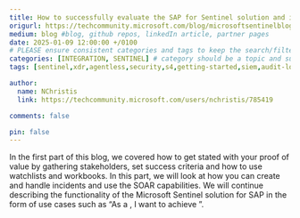 ```yaml
---
title: How to successfully evaluate the SAP for Sentinel solution and implement it in production (Part 2)
origurl: https://techcommunity.microsoft.com/blog/microsoftsentinelblog/how-to-successfully-evaluate-the-sap-for-sentinel-solution-and-implement-it-in-p/4364324
medium: blog #blog, github repos, linkedIn article, partner pages
date: 2025-01-09 12:00:00 +/0100
# PLEASE ensure consistent categories and tags to keep the search/filtering meaningful!
categories: [INTEGRATION, SENTINEL] # category should be a topic and sub-category primary product
tags: [sentinel,xdr,agentless,security,s4,getting-started,siem,audit-log]     # TAG names should always be lowercase

author:
  name: NChristis
  link: https://techcommunity.microsoft.com/users/nchristis/785419

comments: false

pin: false
---
```

In the first part of this blog, we covered how to get stated with your proof of value by gathering stakeholders, set success criteria and how to use watchlists and workbooks. In this part, we will look at how you can create and handle incidents and use the SOAR capabilities. We will continue describing the functionality of the Microsoft Sentinel solution for SAP in the form of use cases such as “As a <role>, I want to achieve <goal>”.

